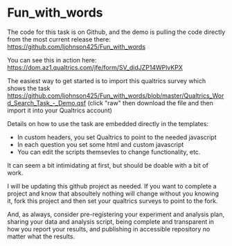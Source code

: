# Fun_with_words
The code for this task is on Github, and the demo is pulling the code directly from the most current release there:
  https://github.com/ljohnson425/Fun_with_words

You can see this in action here: https://dom.az1.qualtrics.com/jfe/form/SV_didJZP14WPlvKPX

The easiest way to get started is to import this qualtrics survey which shows the task
   https://github.com/ljohnson425/Fun_with_words/blob/master/Qualtrics_Word_Search_Task_-_Demo.qsf
(click "raw" then download the file and then import it into your Qualtrics account)

Details on how to use the task are embedded directly in the templates:
* In custom headers, you set Qualtrics to point to the needed javascript
* In each question you set some html and custom javascript
* You can edit the scripts themsevles to change functionality, etc.  

It can seem a bit intimidating at first, but should be doable with a bit of work.

I will be updating this github project as needed. If you want to complete a project and know that absoultely nothing
will change without you knowing it, fork this project and then set your qualtrics surveys to point to the fork.

And, as always, consider pre-registering your experiment and analysis plan, sharing your data and analysis script, being complete and transparent in how you report your results, and publishing in accessible repository no matter what the results. 
